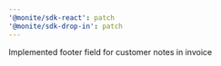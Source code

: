 ```yaml
---
'@monite/sdk-react': patch
'@monite/sdk-drop-in': patch
---
```


Implemented footer field for customer notes in invoice
